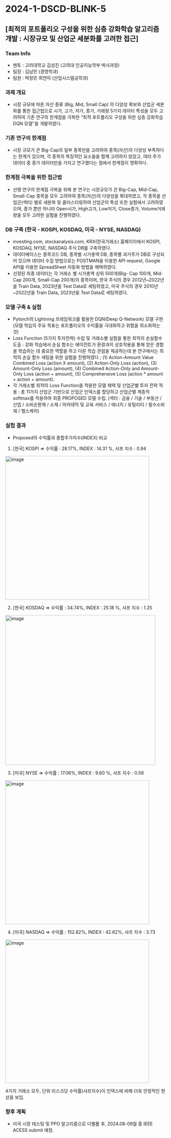 # 2024-1-DSCD-BLINK-5

## [최적의 포트폴리오 구성을 위한 심층 강화학습 알고리즘 개발 : 시장규모 및 산업군 세분화를 고려한 접근]

### Team Info
- 멘토 : 고려대학교 김성진 (고려대 인공지능학부 박사과정)
- 팀장 : 김남민 (경영학과)
- 팀원 : 박정민 최연아 (산업시스템공학과)

### 과제 개요
- 시장 규모에 따른 자산 종류 (Big, Mid, Small Cap) 의 다양성 확보와 산업군 세분화를 통한 접근법으로 시가, 고가, 저가, 종가, 거래량 5가지 데이터 특성을 모두 고려하여 기존 연구의 한계점을 극복한 “최적 포트폴리오 구성을 위한 심층 강화학습 DQN 모델"을 개발하였다.

### 기존 연구의 한계점
- 시장 규모가 큰 Big-Cap의 일부 종목만을 고려하여 종목(자산)의 다양성 부족하다는 한계가 있으며, 각 종목의 특징적인 요소들을 함께 고려하지 않았고, 여러 주가 데이터 중 종가 데이터만을 가지고 연구했다는 점에서 한계점이 명확하다.

### 한계점 극복을 위한 접근법
- 선행 연구의 한계점 극복을 위해 본 연구는 시장규모가 큰 Big-Cap, Mid-Cap, Small-Cap 종목을 모두 고려하여 종목(자산)의 다양성을 확대하였고, 각 종목을 산업군(섹터) 별로 세분화 및 클러스터링하여 산업군의 특성 또한 실험에서 고려하였으며, 종가 뿐만 아니라 Open시가, High고가, Low저가, Close종가, Volume거래량을 모두 고려한 실험을 진행하였다.

### DB 구축 (한국 - KOSPI, KOSDAQ, 미국 - NYSE, NASDAQ)
- investing.com, stockanalysis.com, KRX(한국거래소) 홈페이지에서 KOSPI, KOSDAQ, NYSE, NASDAQ 주식 DB를 구축하였다. 
- 데이터베이스는 종목코드 DB, 종목별 시가총액 DB, 종목별 과거주가 DB로 구성되어 있으며 데이터 수집 방법으로는 POSTMAN을 이용한 API request, Google API를 이용한 SpreadSheet 자동화 방법을 채택하였다. 
- 선정된 최종 데이터는 각 거래소 별 시가총액 상위 500개(Big- Cap 100개, Mid-Cap 200개, Small-Cap 200개)의 종목이며, 한국 주식의 경우 2012년~2022년을 Train Data, 2023년을 Test Data로 세팅하였고, 미국 주식의 경우 2010년~2022년을 Train Data, 2023년을 Test Data로 세팅하였다.

### 모델 구축 & 실험
- Pytorch의 Lightning 프레임워크를 활용한 DQN(Deep Q-Network) 모델 구현 (모델 학습의 주요 목표는 포트폴리오의 수익률을 극대화하고 위험을 최소화하는 것)
- Loss Function (5가지 투자전략) 수립 및 거래소별 실험을 통한 최적의 손실함수 도출 : 강화 학습에서 손실 함수는 에이전트가 환경과의 상호작용을 통해 얻은 경험을 학습하는 데 중요한 역할을 하고 다른 학습 관점을 제공하는데 본 연구에서는 최적의 손실 함수 세팅을 위한 실험을 진행하였다 ; (1) Action-Amount Value Combined Loss (action X amount), (2) Action-Only Loss (action), (3) Amount-Only Loss (amount), (4) Combined Action-Only and Amount-Only Loss (action + amount), (5) Comprehensive Loss (action * amount + action + amount).
- 각 거래소별 최적의 Loss Function을 적용한 모델 채택 및 산업군별 투자 전략 적용 : 총 11가지 산업군 기반으로 산업군 인덱스를 할당하고 산업군별 계층적 softmax를 적용하여 최종 PROPOSED 모델 수립. (섹터 : 금융 / 기술 / 부동산 / 산업 / 소비순환재 / 소재 / 아카데믹 및 교육 서비스 / 에너지 / 유틸리티 / 필수소비재 / 헬스케어)

### 실험 결과
- Proposed의 수익률과 종합주가지수(INDEX) 비교

1. [한국] KOSPI
=> 수익률 : 28.17%, INDEX : 14.31 %, 샤프 지수 : 0.94
<img width="451" alt="image" src="https://github.com/CSID-DGU/2024-1-DSCD-BLINK-5/assets/128684050/900aa9ae-06f1-4407-959f-7006e1a38fe0">

2. [한국] KOSDAQ
=> 수익률 : 34.74%, INDEX : 25.18 %, 샤프 지수 : 1.25
<img width="470" alt="image" src="https://github.com/CSID-DGU/2024-1-DSCD-BLINK-5/assets/128684050/553c5224-e05c-428c-9ff1-346da69e187f">

3. [미국] NYSE
=> 수익률 : 17.06%, INDEX : 9.60 %, 샤프 지수 : 0.58
<img width="451" alt="image" src="https://github.com/CSID-DGU/2024-1-DSCD-BLINK-5/assets/128684050/2f2a1496-9bc3-4b90-bb17-3da51e9ac9ec">

4. [미국] NASDAQ
=> 수익률 : 152.82%, INDEX : 42.62%, 샤프 지수 : 3.73
<img width="450" alt="image" src="https://github.com/CSID-DGU/2024-1-DSCD-BLINK-5/assets/128684050/6fa5b500-e69f-4c21-8c39-6e627ec9d198">

4가지 거래소 모두, 단위 리스크당 수익률(샤프지수)이 인덱스에 비해 더욱 안정적인 현상을 보임.


### 향후 계획
- 미국 시장 테스팅 및 PPO 알고리즘으로 디벨롭 후, 2024.08-09월 중 IEEE ACESS submit 예정.
